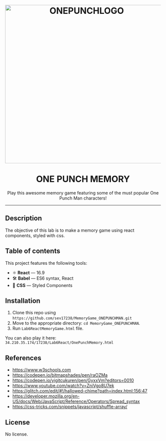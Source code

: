 <h1 align="center">
<br>
  <a href="https://en.wikipedia.org/wiki/One-Punch_Man"><img src="https://images-na.ssl-images-amazon.com/images/I/912Ip2nA1uL._RI_.jpg" alt="ONEPUNCHLOGO" width=512"></a>
<br>
<br>
ONE PUNCH MEMORY
</h1>

<p align="center">Play this awesome memory game featuring some of the must popular One Punch Man characters!</p>


<hr />

## Description
The objective of this lab is to make a memory game using react components, styled with css.

## Table of contents
This project features the following tools:

- ⚛ **React** — 16.9
- 🛠 **Babel** — ES6 syntax, React
- 💅 **CSS** — Styled Components

## Installation
1. Clone this repo using `https://github.com/sev17238/MemoryGame_ONEPUNCHMAN.git`
2. Move to the appropriate directory: `cd MemoryGame_ONEPUNCHMAN`.<br />
3. Run `Lab6ReactMemoryGame.html` file. <br />

You can also play it here: `34.210.35.174/17238/Lab6React/OnePunchMemory.html`

## References
 - https://www.w3schools.com
 - https://codepen.io/bitmapshades/pen/raOZMa
 - https://codepen.io/yigitcukuren/pen/GyxxVm?editors=0010
 - https://www.youtube.com/watch?v=ZniVgo8U7ek
 - https://glitch.com/edit/#!/hallowed-chime?path=index.html:156:47
 - https://developer.mozilla.org/en-US/docs/Web/JavaScript/Reference/Operators/Spread_syntax
 - https://css-tricks.com/snippets/javascript/shuffle-array/

## License
No license.
